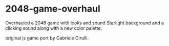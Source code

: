 # 2048-game-overhaul
Overhauled a 2048 game with looks and sound
Starlight background and a clicking sound along with a new color palette.

original js game port by Gabriele Cirulli. 
